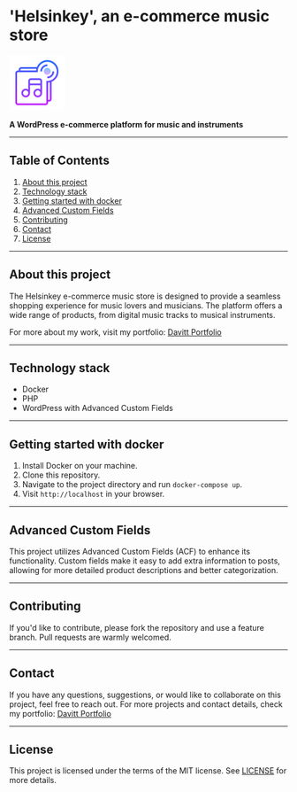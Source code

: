 # 'Helsinkey', an e-commerce music store

<img src="./icons8-music-512.png" alt="Project Logo" width="100" height="100">

**A WordPress e-commerce platform for music and instruments**

---

## Table of Contents

1. [About this project](#about-this-project)
2. [Technology stack](#technology-stack)
3. [Getting started with docker](#getting-started-with-docker)
4. [Advanced Custom Fields](#advanced-custom-fields)
5. [Contributing](#contributing)
6. [Contact](#contact)
7. [License](#license)

---

## About this project

The Helsinkey e-commerce music store is designed to provide a seamless shopping experience for music lovers and musicians. The platform offers a wide range of products, from digital music tracks to musical instruments.

For more about my work, visit my portfolio: [Davitt Portfolio](https://davittportfolio.com/)

---

## Technology stack

- Docker
- PHP
- WordPress with Advanced Custom Fields

---

## Getting started with docker

1. Install Docker on your machine.
2. Clone this repository.
3. Navigate to the project directory and run `docker-compose up`.
4. Visit `http://localhost` in your browser.

---

## Advanced Custom Fields

This project utilizes Advanced Custom Fields (ACF) to enhance its functionality. Custom fields make it easy to add extra information to posts, allowing for more detailed product descriptions and better categorization.

---

## Contributing

If you'd like to contribute, please fork the repository and use a feature branch. Pull requests are warmly welcomed.

---

## Contact

If you have any questions, suggestions, or would like to collaborate on this project, feel free to reach out. For more projects and contact details, check my portfolio: [Davitt Portfolio](https://davittportfolio.com/)

---

## License

This project is licensed under the terms of the MIT license. See [LICENSE](LICENSE) for more details.
